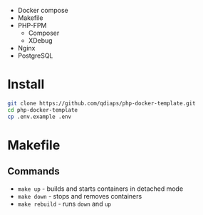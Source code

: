 
- Docker compose
- Makefile
- PHP-FPM
    - Composer
    - XDebug
- Nginx
- PostgreSQL

# Install

```bash
git clone https://github.com/qdiaps/php-docker-template.git
cd php-docker-template
cp .env.example .env
```

# Makefile
## Commands

- `make up` - builds and starts containers in detached mode
- `make down` - stops and removes containers
- `make rebuild` - runs `down` and `up`
